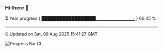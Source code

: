 ### Hi there 👋

⏳ Year progress { ██████████████████▁▁▁▁▁▁▁▁▁▁▁▁ } 60.45 %

---

⏰ Updated on Sat, 09 Aug 2025 15:41:27 GMT

![Progress Bar CI](https://github.com/IshwaranRudhara/GIT-ACTION/workflows/Progress%20Bar%20CI/badge.svg)
